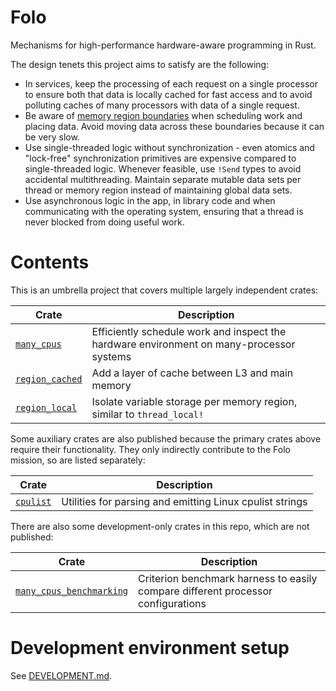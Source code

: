# Folo

Mechanisms for high-performance hardware-aware programming in Rust.

The design tenets this project aims to satisfy are the following:

* In services, keep the processing of each request on a single processor to ensure both that data
  is locally cached for fast access and to avoid polluting caches of many processors with data of
  a single request.
* Be aware of [memory region boundaries](https://www.kernel.org/doc/html/v4.18/vm/numa.html)
  when scheduling work and placing data. Avoid moving data across these boundaries because it can
  be very slow.
* Use single-threaded logic without synchronization - even atomics and "lock-free" synchronization
  primitives are expensive compared to single-threaded logic. Whenever feasible, use `!Send` types
  to avoid accidental multithreading. Maintain separate mutable data sets per thread or memory
  region instead of maintaining global data sets.
* Use asynchronous logic in the app, in library code and when communicating with the operating
  system, ensuring that a thread is never blocked from doing useful work.

# Contents

This is an umbrella project that covers multiple largely independent crates:

| Crate                                             | Description                                                                              |
|---------------------------------------------------|------------------------------------------------------------------------------------------|
| [`many_cpus`](crates/many_cpus/README.md)         | Efficiently schedule work and inspect the hardware environment on many-processor systems |
| [`region_cached`](crates/region_cached/README.md) | Add a layer of cache between L3 and main memory                                          |
| [`region_local`](crates/region_local/README.md)   | Isolate variable storage per memory region, similar to `thread_local!`                   |

Some auxiliary crates are also published because the primary crates above require their
functionality. They only indirectly contribute to the Folo mission, so are listed separately:

| Crate                                 | Description                                              |
|---------------------------------------|----------------------------------------------------------|
| [`cpulist`](crates/cpulist/README.md) | Utilities for parsing and emitting Linux cpulist strings |

There are also some development-only crates in this repo, which are not published:

| Crate                                                               | Description                                                                      |
|---------------------------------------------------------------------|----------------------------------------------------------------------------------|
| [`many_cpus_benchmarking`](crates/many_cpus_benchmarking/README.md) | Criterion benchmark harness to easily compare different processor configurations |

# Development environment setup

See [DEVELOPMENT.md](DEVELOPMENT.md).